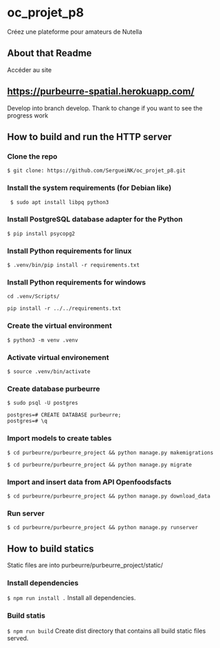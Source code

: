 # oc_projet_p8

Créez une plateforme pour amateurs de Nutella

## About that Readme

Accéder au site

## https://purbeurre-spatial.herokuapp.com/

Develop into branch develop. Thank to change if you want to see the progress work

## How to build and run the HTTP server

### Clone the repo

`$ git clone: https://github.com/SergueiNK/oc_projet_p8.git`  

### Install the system requirements (for Debian like)

` $ sudo apt install libpq python3`  

### Install PostgreSQL database adapter for the Python

`$ pip install psycopg2` 

### Install Python requirements for linux

`$ .venv/bin/pip install -r requirements.txt`

### Install Python requirements for windows

`cd .venv/Scripts/`

`pip install -r ../../requirements.txt`

### Create the virtual environment

`$ python3 -m venv .venv`  

### Activate virtual environement  

`$ source .venv/bin/activate`

### Create database purbeurre

`$ sudo psql -U postgres`

```psql
postgres=# CREATE DATABASE purbeurre;
postgres=# \q
```
### Import models to create tables

`$ cd purbeurre/purbeurre_project && python manage.py makemigrations` 

`$ cd purbeurre/purbeurre_project && python manage.py migrate` 

### Import and insert data from API Openfoodsfacts

`$ cd purbeurre/purbeurre_project && python manage.py download_data` 

### Run server

`$ cd purbeurre/purbeurre_project && python manage.py runserver`  

## How to build statics

Static files are into purbeurre/purbeurre_project/static/  

### Install dependencies

`$ npm run install .` Install all dependencies.  

### Build statis

`$ npm run build` Create dist directory that contains all build static files served.  